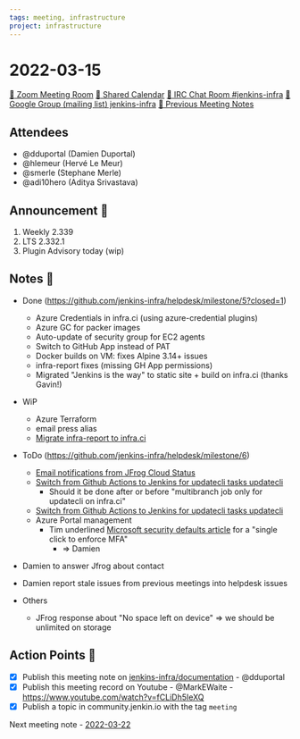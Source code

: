 ```yaml
---
tags: meeting, infrastructure
project: infrastructure
---
```

<!-- markdownlint-disable MD026-->


# 2022-03-15

[:movie_camera: Zoom Meeting Room](https://zoom.us/j/92454301214?pwd=aEVoUi9EanpaakN3L1ZxRlpDQk5Ddz09)
[:calendar: Shared Calendar](https://jenkins.io/event-calendar/)
[:speech_balloon: IRC Chat Room #jenkins-infra](https://jenkins.io/chat/#jenkins-infra)
[:email: Google Group (mailing list) jenkins-infra](https://groups.google.com/g/jenkins-infra)
[🧠 Previous Meeting Notes](https://github.com/jenkins-infra/documentation/blob/main/meetings/2022-03-08.md)

## Attendees

* @dduportal (Damien Duportal)
* @hlemeur (Hervé Le Meur)
* @smerle (Stephane Merle)
* @adi10hero (Aditya Srivastava)

## Announcement :loudspeaker:

1. Weekly 2.339
2. LTS 2.332.1
3. Plugin Advisory today (wip)

## Notes :book:

* Done (https://github.com/jenkins-infra/helpdesk/milestone/5?closed=1)
  * Azure Credentials in infra.ci (using azure-credential plugins)
  * Azure GC for packer images
  * Auto-update of security group for EC2 agents
  * Switch to GitHub App instead of PAT
  * Docker builds on VM: fixes Alpine 3.14+ issues
  * infra-report fixes (missing GH App permissions)
  * Migrated "Jenkins is the way" to static site + build on infra.ci (thanks Gavin!)
* WiP
  * Azure Terraform
  * email press alias
  * [Migrate infra-report to infra.ci](https://github.com/jenkins-infra/helpdesk/issues/2789)
* ToDo (https://github.com/jenkins-infra/helpdesk/milestone/6)
  * [Email notifications from JFrog Cloud Status](https://github.com/jenkins-infra/helpdesk/issues/2806)
  * [Switch from Github Actions to Jenkins for updatecli tasks updatecli](https://github.com/jenkins-infra/helpdesk/issues/2818)
      * Should it be done after or before "multibranch job only for updatecli on infra.ci"
  * [Switch from Github Actions to Jenkins for updatecli tasks updatecli]()
  * Azure Portal management
    * Tim underlined [Microsoft security defaults article](https://docs.microsoft.com/en-us/azure/active-directory/fundamentals/concept-fundamentals-security-defaults) for a "single click to enforce MFA"
        * => Damien
* Damien to answer Jfrog about contact
* Damien report stale issues from previous meetings into helpdesk issues


* Others
  * JFrog response about "No space left on device" => we should be unlimited on storage
 

## Action Points :muscle:

* [x] Publish this meeting note on [jenkins-infra/documentation](https://github.com/jenkins-infra/documentation) - @dduportal 
* [x] Publish this meeting record on Youtube - @MarkEWaite - https://www.youtube.com/watch?v=fCLiDh5IeXQ
* [x] Publish a topic in community.jenkin.io with the tag `meeting`

Next meeting note - [2022-03-22](https://github.com/jenkins-infra/documentation/blob/main/meetings/2022-03-22.md) 